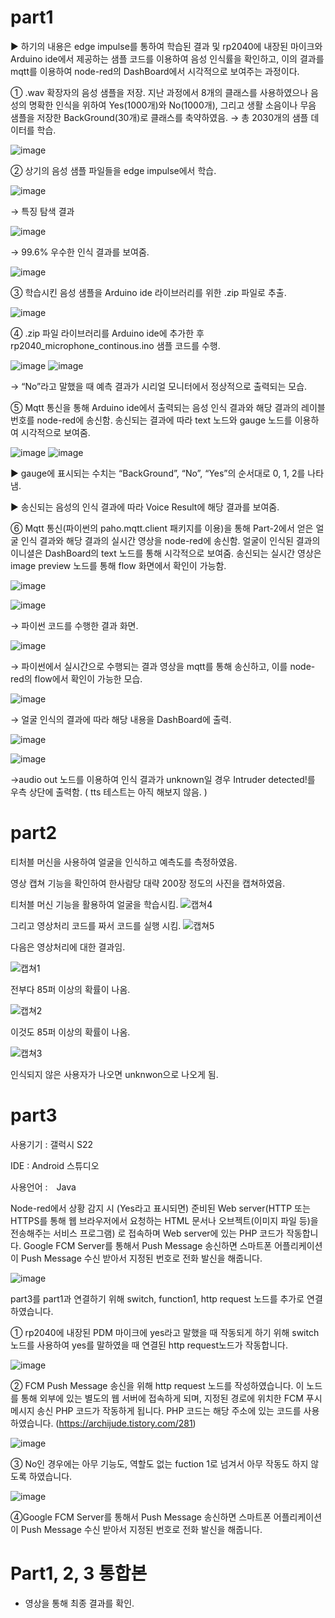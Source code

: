 # part1
▶ 하기의 내용은 edge impulse를 통하여 학습된 결과 및 rp2040에 내장된 마이크와 Arduino ide에서 제공하는 샘플 코드를 이용하여 음성 인식률을 확인하고, 이의 결과를 mqtt를 이용하여 node-red의 DashBoard에서 시각적으로 보여주는 과정이다. 

①	.wav 확장자의 음성 샘플을 저장. 
지난 과정에서 8개의 클래스를 사용하였으나 음성의 명확한 인식을 위하여 Yes(1000개)와 No(1000개), 그리고 생활 소음이나 무음 샘플을 저장한 BackGround(30개)로 클래스를 축약하였음. 
→ 총 2030개의 샘플 데이터를 학습. 

![image](https://github.com/wjh1212/Capstone-Design/assets/103232862/6ceaff67-71f3-477e-890e-c8eadc2bb2fc)

②	 상기의 음성 샘플 파일들을 edge impulse에서 학습.

![image](https://github.com/wjh1212/Capstone-Design/assets/103232862/f1109415-3524-4405-8601-d2ad61799a8a)

→ 특징 탐색 결과

![image](https://github.com/wjh1212/Capstone-Design/assets/103232862/59fc05ad-4f49-42ef-b1db-d566d0acb3b7)

→ 99.6% 우수한 인식 결과를 보여줌.

![image](https://github.com/wjh1212/Capstone-Design/assets/103232862/8cab8a16-f831-41d5-9027-e2010e664b74)

③	학습시킨 음성 샘플을 Arduino ide 라이브러리를 위한 .zip 파일로 추출.

![image](https://github.com/wjh1212/Capstone-Design/assets/103232862/2e3096fe-9677-4f8d-9a07-5dd834979cc3)

④	.zip 파일 라이브러리를 Arduino ide에 추가한 후 rp2040_microphone_continous.ino 샘플 코드를 수행. 

![image](https://github.com/wjh1212/Capstone-Design/assets/103232862/46505fe9-a9c8-475b-b82d-2f6b3fb1c063)
![image](https://github.com/wjh1212/Capstone-Design/assets/103232862/6f0baabf-8080-44ce-bbea-78db8b8c0479)

→ “No”라고 말했을 때 예측 결과가 시리얼 모니터에서 정상적으로 출력되는 모습. 

⑤	Mqtt 통신을 통해 Arduino ide에서 출력되는 음성 인식 결과와 해당 결과의 레이블 번호를 node-red에 송신함. 송신되는 결과에 따라 text 노드와 gauge 노드를 이용하여 시각적으로 보여줌. 

![image](https://github.com/wjh1212/Capstone-Design/assets/103232862/1e8a9f77-3e6b-4bf5-9fc6-4127d26ebb6d)
![image](https://github.com/wjh1212/Capstone-Design/assets/103232862/e7ecd526-56a3-4bff-9410-b677499ec9a4)

▶ gauge에 표시되는 수치는 “BackGround”, “No”, “Yes”의 순서대로 0, 1, 2를 나타냄.

▶ 송신되는 음성의 인식 결과에 따라 Voice Result에 해당 결과를 보여줌. 

⑥	Mqtt 통신(파이썬의 paho.mqtt.client 패키지를 이용)을 통해 Part-2에서 얻은 얼굴 인식 결과와 해당 결과의 실시간 영상을 node-red에 송신함. 얼굴이 인식된 결과의 이니셜은 DashBoard의 text 노드를 통해 시각적으로 보여줌. 송신되는 실시간 영상은 image preview 노드를 통해 flow 화면에서 확인이 가능함. 

![image](https://github.com/wjh1212/Capstone-Design/assets/103232862/8238e7fa-68b6-4ed0-8929-74283803254d)

![image](https://github.com/wjh1212/Capstone-Design/assets/103232862/609f9264-6856-49e3-b8ce-87244986069d)

→ 파이썬 코드를 수행한 결과 화면.

![image](https://github.com/wjh1212/Capstone-Design/assets/103232862/38318160-b51e-4767-9ddf-a2c447e782cb)

→ 파이썬에서 실시간으로 수행되는 결과 영상을 mqtt를 통해 송신하고, 이를 node-red의 flow에서 확인이 가능한 모습.

![image](https://github.com/wjh1212/Capstone-Design/assets/103232862/89da4aa3-dd4b-41ca-aeb3-51cfab0efebd)

→ 얼굴 인식의 결과에 따라 해당 내용을 DashBoard에 출력.

![image](https://github.com/wjh1212/Capstone-Design/assets/103232862/4c3ea164-ab96-452a-911b-6ab6d8961270)

![image](https://github.com/wjh1212/Capstone-Design/assets/103232862/8d9ab576-a535-4106-a71c-222c24e57721)

→audio out 노드를 이용하여 인식 결과가 unknown일 경우 Intruder detected!를 우측 상단에 출력함. ( tts 테스트는 아직 해보지 않음. )


# part2

티처블 머신을 사용하여 얼굴을 인식하고 예측도를 측정하였음.

영상 캡쳐 기능을 확인하여 한사람당 대략 200장 정도의 사진을 캡쳐하였음.

티처블 머신 기능을 활용하여 얼굴을 학습시킴.
![캡쳐4](https://github.com/wjh1212/Capstone-Design/assets/103232862/bb19c920-f0f2-441a-86d6-d6f26ddff68b)

그리고 영상처리 코드를 짜서 코드를 실행 시킴.
![캡쳐5](https://github.com/wjh1212/Capstone-Design/assets/103232862/bc454a20-d5bf-4841-b1cc-f7a660843e29)

 다음은 영상처리에 대한 결과임.

![캡쳐1](https://github.com/wjh1212/Capstone-Design/assets/103232862/5bccb113-c6c1-4828-866d-decc491c14bf)



 전부다 85퍼 이상의 확률이 나옴.

![캡쳐2](https://github.com/wjh1212/Capstone-Design/assets/103232862/95e801cb-aaf7-48b4-8413-4e26f79bd660)

이것도 85퍼 이상의 확률이 나옴.

![캡쳐3](https://github.com/wjh1212/Capstone-Design/assets/103232862/5e259914-f8f9-49d6-b21b-4e5e374cff20)

인식되지 않은 사용자가 나오면 unknwon으로 나오게 됨.



# part3

사용기기 : 갤럭시 S22

IDE : Android 스튜디오

사용언어 :　Java

Node-red에서 상황 감지 시 (Yes라고 표시되면) 준비된 Web server(HTTP 또는 HTTPS를 통해 웹 브라우저에서 요청하는 HTML 문서나 오브젝트(이미지 파일 등)을 전송해주는 서비스 프로그램) 로 접속하며 Web server에 있는 PHP 코드가 작동합니다. Google FCM Server를 통해서 Push Message 송신하면 스마트폰 어플리케이션이 Push Message 수신 받아서 지정된 번호로 전화 발신을 해줍니다.


![image](https://github.com/wjh1212/Capstone-Design/assets/103232862/a993913d-8d8a-4a51-adb6-4a83847be658)





part3를 part1과 연결하기 위해 switch, function1, http request 노드를 추가로 연결하였습니다.


①  rp2040에 내장된 PDM 마이크에 yes라고 말했을 때 작동되게 하기 위해 switch노드를 사용하여 yes를 말하였을 때 연결된 http request노드가 작동합니다.

![image](https://github.com/wjh1212/Capstone-Design/assets/103232862/45d118ad-fe79-4b06-9ec2-5eab181d04cd)


② FCM Push Message 송신을 위해 http request 노드를 작성하였습니다. 이 노드를 통해 외부에 있는 별도의 웹 서버에 접속하게 되며, 지정된 경로에 위치한 FCM 푸시 메시지 송신 PHP 코드가 작동하게 됩니다. 
PHP 코드는 해당 주소에 있는 코드를 사용하였습니다. (https://archijude.tistory.com/281)

![image](https://github.com/wjh1212/Capstone-Design/assets/103232862/4d908185-e4d4-41be-85c5-104783ad0fbf)


③ No인 경우에는 아무 기능도, 역할도 없는 fuction 1로 넘겨서 아무 작동도 하지 않도록 하였습니다.


![image](https://github.com/wjh1212/Capstone-Design/assets/103232862/ae049f29-3ba1-4889-ac9b-2795062866ab)




④Google FCM Server를 통해서 Push Message 송신하면 스마트폰 어플리케이션이 Push Message 수신 받아서 지정된 번호로 전화 발신을 해줍니다.


# Part1, 2, 3 통합본
- 영상을 통해 최종 결과를 확인. 
